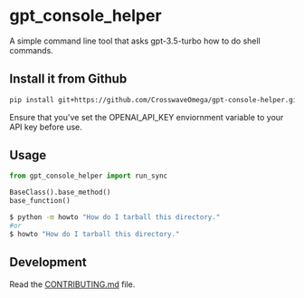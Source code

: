# gpt_console_helper


A simple command line tool that asks gpt-3.5-turbo how to do shell commands. 


## Install it from Github

```bash
pip install git+https://github.com/CrosswaveOmega/gpt-console-helper.git
```

Ensure that you've set the OPENAI_API_KEY enviornment variable to your API key before use.


## Usage

```py
from gpt_console_helper import run_sync

BaseClass().base_method()
base_function()
```

```bash
$ python -m howto "How do I tarball this directory."
#or
$ howto "How do I tarball this directory."
```

## Development

Read the [CONTRIBUTING.md](CONTRIBUTING.md) file.
